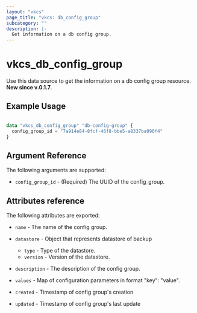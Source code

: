 ```yaml
---
layout: "vkcs"
page_title: "vkcs: db_config_group"
subcategory: ""
description: |-
  Get information on a db config group.
---
```


# vkcs\_db\_config_group

Use this data source to get the information on a db config group resource.
**New since v.0.1.7**.

## Example Usage

```terraform

data "vkcs_db_config_group" "db-config-group" {
  config_group_id = "7a914e84-8fcf-46f8-bbe5-a8337ba090f4"
}
```
## Argument Reference

The following arguments are supported:

* `config_group_id` - (Required) The UUID of the config_group.

## Attributes reference

The following attributes are exported:

* `name` - The name of the config group.

* `datastore` - Object that represents datastore of backup
    * `type` - Type of the datastore.
    * `version` - Version of the datastore.

* `description` - The description of the config group.

* `values` - Map of configuration parameters in format "key": "value".  

* `created` - Timestamp of config group's creation

* `updated` - Timestamp of config group's last update